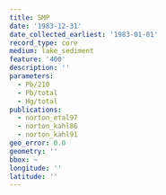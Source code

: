 ```yaml
---
title: SMP
date: '1983-12-31'
date_collected_earliest: '1983-01-01'
record_type: core
medium: lake_sediment
feature: '400'
description: ''
parameters:
  - Pb/210
  - Pb/total
  - Hg/total
publications:
  - norton_etal97
  - norton_kahl86
  - norton_kahl91
geo_error: 0.0
geometry: ''
bbox: ~
longitude: ''
latitude: ''
---
```

